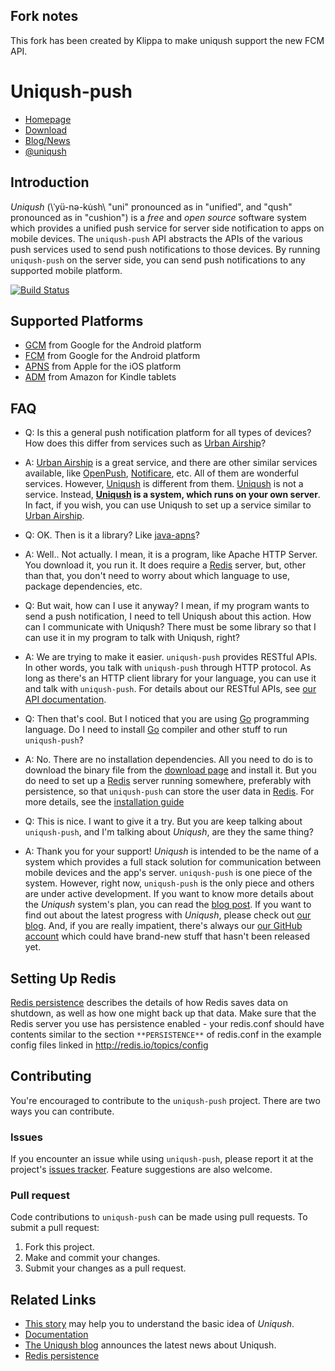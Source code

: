 ## Fork  notes

This fork has been created by Klippa to make uniqush support the new FCM API.

# Uniqush-push

- [Homepage](http://uniqush.org)
- [Download](http://uniqush.org/downloads.html)
- [Blog/News](http://blog.uniqush.org)
- [@uniqush](http://twitter.com/uniqush)

## Introduction ##

*Uniqush* (\ˈyü-nə-ku̇sh\ "uni" pronounced as in "unified", and "qush" pronounced as
in "cushion") is a _free_ and _open source_ software system which provides
a unified push service for server side notification to apps on mobile devices.
The `uniqush-push` API abstracts the APIs of the various push services used
to send push notifications to those devices. By running `uniqush-push` on the
server side, you can send push notifications to any supported mobile platform.

[![Build Status](https://travis-ci.org/uniqush/uniqush-push.svg?branch=master)](https://travis-ci.org/uniqush/uniqush-push)

## Supported Platforms ##

- [GCM](http://developer.android.com/guide/google/gcm/index.html) from Google for the Android platform
- [FCM](https://firebase.google.com/docs/cloud-messaging/) from Google for the Android platform
- [APNS](http://developer.apple.com/library/mac/#documentation/NetworkingInternet/Conceptual/RemoteNotificationsPG/ApplePushService/ApplePushService.html) from Apple for the iOS platform
- [ADM](https://developer.amazon.com/sdk/adm.html) from Amazon for Kindle tablets

## FAQ ##

- Q: Is this a general push notification platform for all types of devices? How does this differ
  from services such as [Urban Airship](http://urbanairship.com)?
- A: [Urban Airship](http://urbanairship.com) is a great service, and there are
  other similar services available, like [OpenPush](http://openpush.im/),
[Notificare](https://notifica.re/), etc. All of them are wonderful services.
However, [Uniqush](http://uniqush.org) is different from them.
[Uniqush](http://uniqush.org) is not a service. Instead,
**[Uniqush](http://uniqush.org) is a system, which runs on your own
server**. In fact, if you wish, you can use Uniqush to set up a service similar to [Urban Airship](http://urbanairship.com).

- Q: OK. Then is it a library? Like
  [java-apns](https://github.com/notnoop/java-apns)?
- A: Well.. Not actually. I mean, it is a program, like Apache HTTP Server. You download it, you run it. It does require a [Redis](http://redis.io/) server, but, other than that, you don't need to worry about which language to use, package dependencies, etc.

- Q: But wait, how can I use it anyway? I mean, if my program wants to send
  a push notification, I need to tell Uniqush about this action. How can I
  communicate with Uniqush? There must be some library so that I can use it
  in my program to talk with Uniqush, right?
- A: We are trying to make it easier. `uniqush-push` provides RESTful APIs. In
  other words, you talk with `uniqush-push` through HTTP protocol. As long as
there's an HTTP client library for your language, you can use it and talk with
`uniqush-push`. For details about our RESTful APIs, see [our API
documentation](http://uniqush.org/documentation/usage.html).

- Q: Then that's cool. But I noticed that you are using [Go](http://golang.org) programming language. Do I need to install [Go](http://golang.org) compiler and other stuff to run `uniqush-push`?
- A: No. There are no installation dependencies. All you need to do is to download the
  binary file from the [download page](http://uniqush.org/downloads.html) and
install it. But you do need to set up a [Redis](http://redis.io) server running
somewhere, preferably with persistence, so that `uniqush-push` can store the
user data in [Redis](http://redis.io). For more details, see the
[installation guide](http://uniqush.org/documentation/install.html)

- Q: This is nice. I want to give it a try. But you are keep talking about `uniqush-push`, and I'm talking about *Uniqush*, are they the same thing?
- A: Thank you for your support! *Uniqush* is intended to be the name of a
  system which provides a full stack solution for communication between mobile
devices and the app's server. `uniqush-push` is one piece of the system.
However, right now, `uniqush-push` is the only piece and others are under
active development. If you want to know more details about the *Uniqush*
system's plan, you can read the [blog
post](http://blog.uniqush.org/uniqush-after-go1.html). If you want to find out
about the latest progress with *Uniqush*, please check out [our
 blog](http://blog.uniqush.org/). And, if you are really impatient, there's
 always our [our GitHub account](http://github.com/uniqush) which could have
 brand-new stuff that hasn't been released yet.

## Setting Up Redis ##

[Redis persistence](http://redis.io/topics/persistence) describes the details
of how Redis saves data on shutdown, as well as how one might back up that
data. Make sure that the Redis server you use has persistence enabled - your
redis.conf should have contents similar to the section `**PERSISTENCE**` of
redis.conf in the example config files linked in http://redis.io/topics/config

## Contributing ##

You're encouraged to contribute to the `uniqush-push` project. There are two ways you can contribute.

### Issues ###

If you encounter an issue while using `uniqush-push`, please report it at the project's [issues tracker](https://github.com/uniqush/uniqush-push/issues). Feature suggestions are also welcome.

### Pull request ###

Code contributions to `uniqush-push` can be made using pull requests. To submit a pull request:

1. Fork this project.
2. Make and commit your changes.
3. Submit your changes as a pull request.

## Related Links ##
- [This story](http://uniqush.org/documentation/intro.html) may help you to understand
the basic idea of *Uniqush*.
- [Documentation](http://uniqush.org/documentation/index.html)
- [The Uniqush blog](http://blog.uniqush.org) announces the latest news about Uniqush.
- [Redis persistence](http://redis.io/topics/persistence)
